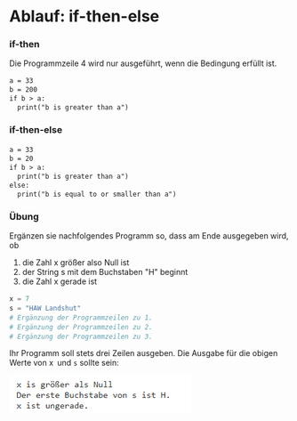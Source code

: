# Ablauf: if-then-else

### if-then

Die Programmzeile 4 wird nur ausgeführt, wenn die Bedingung erfüllt ist.

```
a = 33
b = 200
if b > a:
  print("b is greater than a")
```

### if-then-else

```
a = 33
b = 20
if b > a:
  print("b is greater than a")
else:
  print("b is equal to or smaller than a")
```

### Übung

Ergänzen sie nachfolgendes Programm so, dass am Ende ausgegeben wird, ob

1. die Zahl x größer also Null ist
2. der String s mit dem Buchstaben "H" beginnt
3. die Zahl x gerade ist

```python
x = 7
s = "HAW Landshut"
# Ergänzung der Programmzeilen zu 1.
# Ergänzung der Programmzeilen zu 2.
# Ergänzung der Programmzeilen zu 3.
```

Ihr Programm soll stets drei Zeilen ausgeben. Die Ausgabe für die obigen Werte von x` `und `s` sollte sein:

![](<../../.gitbook/assets/image (195).png>)
